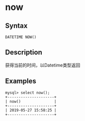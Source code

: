 # now

## Syntax

`DATETIME NOW()`

## Description

获得当前的时间，以Datetime类型返回

## Examples

```
mysql> select now();
+---------------------+
| now()               |
+---------------------+
| 2019-05-27 15:58:25 |
+---------------------+
```